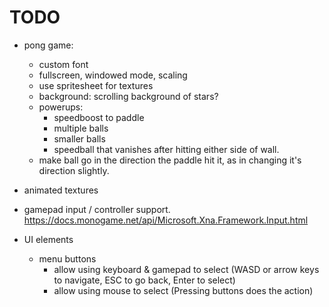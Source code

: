 # TODO

- pong game:
    - custom font
    - fullscreen, windowed mode, scaling
    - use spritesheet for textures
    - background: scrolling background of stars?
    - powerups:
      - speedboost to paddle
      - multiple balls
      - smaller balls
      - speedball that vanishes after hitting either side of wall.
    - make ball go in the direction the paddle hit it, as in changing it's direction slightly.
- animated textures
- gamepad input / controller support. https://docs.monogame.net/api/Microsoft.Xna.Framework.Input.html

- UI elements
    - menu buttons
        - allow using keyboard & gamepad to select (WASD or arrow keys to navigate, ESC to go back, Enter to select)
        - allow using mouse to select (Pressing buttons does the action)

